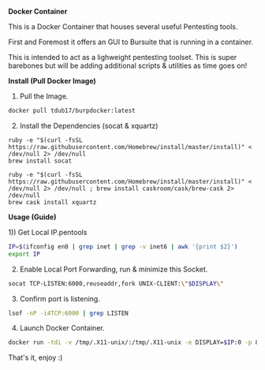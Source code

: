 **Docker Container**

This is a Docker Container that houses several useful Pentesting tools.

First and Foremost it offers an GUI to Bursuite that is running in a container.

This is intended to act as a lighweight pentesting toolset. This is super barebones but will be adding additional scripts & utilities as time goes on!

**Install (Pull Docker Image)**
1) Pull the Image.
```bash
docker pull tdub17/burpdocker:latest
```
2) Install the Dependencies (socat & xquartz)
```
ruby -e "$(curl -fsSL https://raw.githubusercontent.com/Homebrew/install/master/install)" < /dev/null 2> /dev/null
brew install socat

ruby -e "$(curl -fsSL https://raw.githubusercontent.com/Homebrew/install/master/install)" < /dev/null 2> /dev/null ; brew install caskroom/cask/brew-cask 2> /dev/null
brew cask install xquartz
```

**Usage (Guide)**

1)) Get Local IP.pentools
```bash
IP=$(ifconfig en0 | grep inet | grep -v inet6 | awk '{print $2}')
export IP
```
2) Enable Local Port Forwarding, run & minimize this Socket.
```bash
socat TCP-LISTEN:6000,reuseaddr,fork UNIX-CLIENT:\"$DISPLAY\"
```
3) Confirm port is listening.
```bash
lsof -nP -i4TCP:6000 | grep LISTEN
```
4) Launch Docker Container.
```bash
docker run -tdi -v /tmp/.X11-unix/:/tmp/.X11-unix -e DISPLAY=$IP:0 -p 8080:8080 tdub17/burpdocker
```

That's it, enjoy :)
